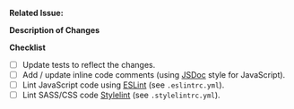 <!-- This project only accepts pull requests related to open issues. -->
**Related Issue:**

**Description of Changes**

<!-- In 1-3 sentences, provide an overview of what changes were made and why. -->

**Checklist**

- [ ] Update tests to reflect the changes.
- [ ] Add / update inline code comments (using [JSDoc][JSDoc] style for JavaScript).
- [ ] Lint JavaScript code using [ESLint][ESLint] (see `.eslintrc.yml`).
- [ ] Lint SASS/CSS code [Stylelint][Stylelint] (see `.stylelintrc.yml`).

<!-- LINKS -->
[ESLint]:    https://eslint.org/
[JSDoc]:     https://jsdoc.app/
[Stylelint]: https://stylelint.io/
